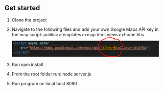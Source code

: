 ## Get started
1. Clone the project 
2. Navigate to the following files and add your own Google Maps API key in the map script:
    public>>templates>>map.html
    views>>home.hbs
![Insert gKey](/gKey.PNG)

3. Run npm install
4. From the root folder run:
node server.js
5. Run program on local host 8080
